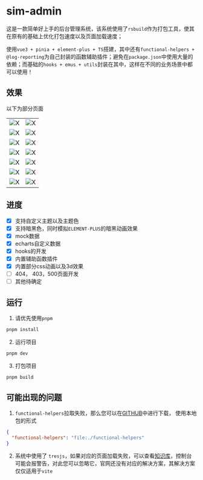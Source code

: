# sim-admin

这是一款简单好上手的后台管理系统，该系统使用了`rsbuild`作为打包工具，使其在原有的基础上优化打包速度以及页面加载速度；

使用`vue3 + pinia + element-plus + TS`搭建，其中还有`functional-helpers + @log-reporting`为自己封装的函数辅助插件；避免在`package.json`中使用大量的依赖；而基础的`hooks + emus + utils`封装在其中，这样在不同的业务场景中都可以使用！

## 效果

以下为部分页面

|                                                              |                                                              |
| ------------------------------------------------------------ | ------------------------------------------------------------ |
| ![X](https://file.wangzevw.com/images/image.9rjfk1lgws.webp) | ![X](https://file.wangzevw.com/images/image.7zqgp51wfh.webp) |
| ![X](https://file.wangzevw.com/images/image.5q7g5nm0wa.webp) | ![X](https://file.wangzevw.com/images/image.7lk0y9ynvy.webp) |
| ![X](https://file.wangzevw.com/images/image.6bh3ryiwks.webp) | ![X](https://file.wangzevw.com/images/image.969rxqya66.webp) |
| ![X](https://file.wangzevw.com/images/image.70adbz7qwy.webp) | ![X](https://file.wangzevw.com/images/image.7pbpihw85.webp)  |
| ![X](https://file.wangzevw.com/images/image.2obk4fq6s3.webp) | ![X](https://file.wangzevw.com/images/image.1e8my48r1d.webp) |
| ![X](https://file.wangzevw.com/images/image.5c10eskccg.webp) | ![X](https://file.wangzevw.com/images/image.syzbtgh98.webp)  |
| ![X](https://file.wangzevw.com/images/image.1e8my4b3nc.webp) | ![X](https://file.wangzevw.com/images/image.1sf2ozl931.webp) |

## 进度

- [x] 支持自定义主题以及主题色
- [x] 支持暗黑色，同时模拟`ELEMENT-PLUS`的暗黑动画效果
- [x] mock数据
- [x] echarts自定义数据
- [x] hooks的开发
- [x] 内置辅助函数插件
- [x] 内置部分css动画以及3d效果
- [ ] 404， 403，500页面开发
- [ ] 其他待确定

## 运行

1. 请优先使用`pnpm`

```bash
pnpm install
```

2. 运行项目

```bash
pnpm dev
```

3. 打包项目

```bash
pnpm build
```

## 可能出现的问题

1. `functional-helpers`拉取失败，那么您可以在[GITHUB](https://github.com/wangxiaoze-view/functional-helpers-lib)中进行下载， 使用本地包的形式

```JSON
{
  "functional-helpers": "file:./functional-helpers"
}
```

2. 系统中使用了 `tresjs`，如果对应的页面加载失败，可以查看[知识库](https://www.wangzevw.com/demos/3d/models/common.html)，控制台可能会报警告，对此您可以忽略它，官网还没有对应的解决方案，其解决方案仅仅适用于`vite`
